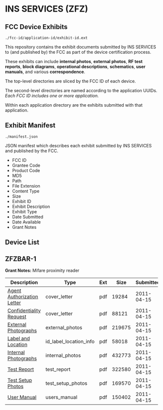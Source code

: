 # INS SERVICES (ZFZ)
## FCC Device Exhibits

```
./fcc-id/application-id/exhibit-id.ext
```

This repository contains the exhibit documents submitted by INS SERVICES to (and published by) the FCC as part of the device certification process.

These exhibits can include **internal photos**, **external photos**, **RF test reports**, **block diagrams**, **operational descriptions**, **schematics**, **user manuals**, and various **correspondence**.

The top-level directories are sliced by the FCC ID of each device.

The second-level directories are named according to the application UUIDs. *Each FCC ID includes one or more application.*

Within each application directory are the exhibits submitted with that application. 

## Exhibit Manifest

```
./manifest.json
```

JSON manifest which describes each exhibit submitted by INS SERVICES and published by the FCC.

- FCC ID
- Grantee Code
- Product Code
- MD5
- Path
- File Extension
- Content Type
- Size
- Exhibit ID
- Exhibit Description
- Exhibit Type
- Date Submitted
- Date Available
- Grant Notes

## Device List
## ZFZBAR-1
**Grant Notes:** Mifare proximity reader

| Description | Type | Ext | Size | Submitted | Available |
| ----------- | ---- | --- | ---- | --------- | --------- |
| [Agent Authorization Letter](ZFZBAR-1/90a721b9dd6d93c6d4e521da524cba7b/1449237.pdf) | cover_letter | pdf | 19284 | 2011-04-15 | 2011-04-15 |
| [Confidentiality Request](ZFZBAR-1/90a721b9dd6d93c6d4e521da524cba7b/1449238.pdf) | cover_letter | pdf | 88121 | 2011-04-15 | 2011-04-15 |
| [External Photographs](ZFZBAR-1/90a721b9dd6d93c6d4e521da524cba7b/1449242.pdf) | external_photos | pdf | 219675 | 2011-04-15 | 2011-04-15 |
| [Label and Location](ZFZBAR-1/90a721b9dd6d93c6d4e521da524cba7b/1449241.pdf) | id_label_location_info | pdf | 58018 | 2011-04-15 | 2011-04-15 |
| [Internal Photographs](ZFZBAR-1/90a721b9dd6d93c6d4e521da524cba7b/1449243.pdf) | internal_photos | pdf | 432773 | 2011-04-15 | 2011-04-15 |
| [Test Report](ZFZBAR-1/90a721b9dd6d93c6d4e521da524cba7b/1449246.pdf) | test_report | pdf | 322580 | 2011-04-15 | 2011-04-15 |
| [Test Setup Photos](ZFZBAR-1/90a721b9dd6d93c6d4e521da524cba7b/1449245.pdf) | test_setup_photos | pdf | 169570 | 2011-04-15 | 2011-04-15 |
| [User Manual](ZFZBAR-1/90a721b9dd6d93c6d4e521da524cba7b/1449247.pdf) | users_manual | pdf | 150402 | 2011-04-15 | 2011-04-15 |
